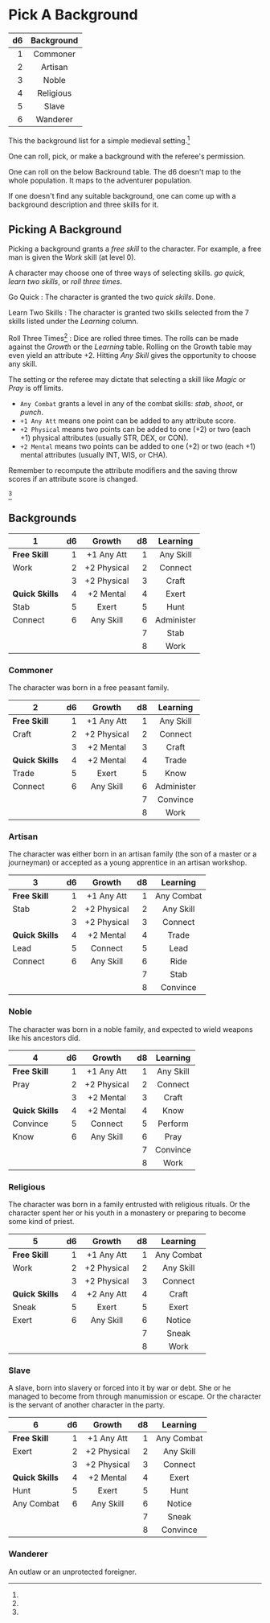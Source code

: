 
# Pick A Background

<!-- .half-left.compact -->
| d6 | Background |
|---:|:----------:|
|  1 | Commoner   |
|  2 | Artisan    |
|  3 | Noble      |
|  4 | Religious  |
|  5 | Slave      |
|  6 | Wanderer   |

This the background list for a simple medieval setting.[^1]

[^1]:
  One can roll, pick, or make a background with the referee's permission.

One can roll on the below Backround table. The d6 doesn't map to the whole population. It maps to the adventurer population.

If one doesn't find any suitable background, one can come up with a background description and three skills for it.

## Picking A Background

Picking a background grants a _free skill_ to the character. For example, a free man is given the _Work_ skill (at level 0).

A character may choose one of three ways of selecting skills. _go quick_, _learn two skills_, or _roll three times_.

Go Quick
: The character is granted the two _quick skills_. Done.

Learn Two Skills
: The character is granted two skills selected from the 7 skills listed under the _Learning_ column.

Roll Three Times[^2]
: Dice are rolled three times. The rolls can be made against the _Growth_ or the _Learning_ table. Rolling on the Growth table may even yield an attribute +2. Hitting _Any Skill_ gives the opportunity to choose any skill.

[^2]:
  The setting or the referee may dictate that selecting a skill like _Magic_ or _Pray_ is off limits.

* `Any Combat` grants a level in any of the combat skills: _stab_, _shoot_, or _punch_.
* `+1 Any Att` means one point can be added to any attribute score.
* `+2 Physical` means two points can be added to one (+2) or two (each +1) physical attributes (usually STR, DEX, or CON).
* `+2 Mental` means two points can be added to one (+2) or two (each +1) mental attributes (usually INT, WIS, or CHA).

Remember to recompute the attribute modifiers and the saving throw scores if an attribute score is changed.

<!-- PAGE BREAK background -->

<!--
## The Backgrounds
-->
[^1]

[^1]:
  ## Backgrounds

<!-- .background -->
| 1                | d6 | Growth      | d8 | Learning   |
|------------------|---:|:-----------:|---:|:----------:|
| **Free Skill**   |  1 | +1 Any Att  |  1 | Any Skill  |
| Work             |  2 | +2 Physical |  2 | Connect    |
|                  |  3 | +2 Physical |  3 | Craft      |
| **Quick Skills** |  4 | +2 Mental   |  4 | Exert      |
| Stab             |  5 | Exert       |  5 | Hunt       |
| Connect          |  6 | Any Skill   |  6 | Administer |
|                  |    |             |  7 | Stab       |
|                  |    |             |  8 | Work       |

<!-- .background -->
### Commoner

The character was born in a free peasant family.

<div class="clear"> </div>


<!-- .background -->
| 2                | d6 | Growth      | d8 | Learning   |
|------------------|---:|:-----------:|---:|:----------:|
| **Free Skill**   |  1 | +1 Any Att  |  1 | Any Skill  |
| Craft            |  2 | +2 Physical |  2 | Connect    |
|                  |  3 | +2 Mental   |  3 | Craft      |
| **Quick Skills** |  4 | +2 Mental   |  4 | Trade      |
| Trade            |  5 | Exert       |  5 | Know       |
| Connect          |  6 | Any Skill   |  6 | Administer |
|                  |    |             |  7 | Convince   |
|                  |    |             |  8 | Work       |

<!-- .background -->
### Artisan

The character was either born in an artisan family (the son of a master or a journeyman) or accepted as a young apprentice in an artisan workshop.

<div class="clear"> </div>


<!-- .background -->
| 3                | d6 | Growth      | d8 | Learning   |
|------------------|---:|:-----------:|---:|:----------:|
| **Free Skill**   |  1 | +1 Any Att  |  1 | Any Combat |
| Stab             |  2 | +2 Physical |  2 | Any Skill  |
|                  |  3 | +2 Physical |  3 | Connect    |
| **Quick Skills** |  4 | +2 Mental   |  4 | Trade      |
| Lead             |  5 | Connect     |  5 | Lead       |
| Connect          |  6 | Any Skill   |  6 | Ride       |
|                  |    |             |  7 | Stab       |
|                  |    |             |  8 | Convince   |

<!-- .background -->
### Noble

The character was born in a noble family, and expected to wield weapons like his ancestors did.

<div class="clear"> </div>


<!-- .background -->
| 4                | d6 | Growth      | d8 | Learning  |
|------------------|---:|:-----------:|---:|:---------:|
| **Free Skill**   |  1 | +1 Any Att  |  1 | Any Skill |
| Pray             |  2 | +2 Physical |  2 | Connect   |
|                  |  3 | +2 Mental   |  3 | Craft     |
| **Quick Skills** |  4 | +2 Mental   |  4 | Know      |
| Convince         |  5 | Connect     |  5 | Perform   |
| Know             |  6 | Any Skill   |  6 | Pray      |
|                  |    |             |  7 | Convince  |
|                  |    |             |  8 | Work      |

<!-- .background -->
### Religious

The character was born in a family entrusted with religious rituals. Or the character spent her or his youth in a monastery or preparing to become some kind of priest.

<div class="clear"> </div>


<!-- .background -->
| 5                | d6 | Growth      | d8 | Learning   |
|------------------|---:|:-----------:|---:|:----------:|
| **Free Skill**   |  1 | +1 Any Att  |  1 | Any Combat |
| Work             |  2 | +2 Physical |  2 | Any Skill  |
|                  |  3 | +2 Physical |  3 | Connect    |
| **Quick Skills** |  4 | +2 Any Att  |  4 | Craft      |
| Sneak            |  5 | Exert       |  5 | Exert      |
| Exert            |  6 | Any Skill   |  6 | Notice     |
|                  |    |             |  7 | Sneak      |
|                  |    |             |  8 | Work       |

<!-- .background -->
### Slave

A slave, born into slavery or forced into it by war or debt.
She or he managed to become from through manumission or escape. Or the character is the servant of another character in the party.

<div class="clear"> </div>


<!-- .background -->
| 6                | d6 | Growth      | d8 | Learning   |
|------------------|---:|:-----------:|---:|:----------:|
| **Free Skill**   |  1 | +1 Any Att  |  1 | Any Combat |
| Exert            |  2 | +2 Physical |  2 | Any Skill  |
|                  |  3 | +2 Physical |  3 | Connect    |
| **Quick Skills** |  4 | +2 Mental   |  4 | Exert      |
| Hunt             |  5 | Exert       |  5 | Hunt       |
| Any Combat       |  6 | Any Skill   |  6 | Notice     |
|                  |    |             |  7 | Sneak      |
|                  |    |             |  8 | Convince   |

<!-- .background -->
### Wanderer

An outlaw or an unprotected foreigner.

